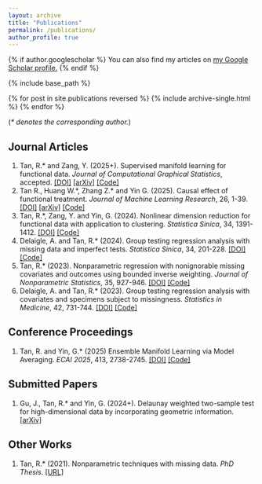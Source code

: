 ```yaml
---
layout: archive
title: "Publications"
permalink: /publications/
author_profile: true
---
```


{% if author.googlescholar %}
  You can also find my articles on <u><a href="{{author.googlescholar}}">my Google Scholar profile</a>.</u>
{% endif %}

{% include base_path %}

{% for post in site.publications reversed %}
  {% include archive-single.html %}
{% endfor %}

(*\* denotes the corresponding author.*)

## Journal Articles

1. Tan, R.\* and Zang, Y. (2025+). Supervised manifold learning for functional data. *Journal of Computational Graphical Statistics*, accepted. [[DOI]](https://doi.org/10.1080/10618600.2025.2576163) [[arXiv]](https://arxiv.org/abs/2503.17943) [[Code]](https://github.com/ruoxut/FunctionalManifoldLearning)
2. Tan R., Huang W.\*, Zhang Z.\* and Yin G. (2025). Causal effect of functional treatment. *Journal of Machine Learning Research*, 26, 1-39. [[DOI]](https://jmlr.org/papers/v26/23-0381.html) [[arXiv]](https://arxiv.org/abs/2210.00242) [[Code]](https://github.com/ruoxut/FunctionalTreatment)
3. Tan, R.\*, Zang, Y. and Yin, G. (2024). Nonlinear dimension reduction for functional data with application to clustering. *Statistica Sinica*, 34, 1391-1412. [[DOI]](https://doi.org/10.5705/ss.202021.0393) [[Code]](https://github.com/ruoxut/FunctionalManifoldLearning)
4. Delaigle, A. and Tan, R.\* (2024). Group testing regression analysis with missing data and imperfect tests. *Statistica Sinica*, 34, 201-228. [[DOI]](https://doi.org/10.5705/ss.202021.0382) [[Code]](https://github.com/ruoxut/GroupTestingMissingD)
5. Tan, R.\* (2023). Nonparametric regression with nonignorable missing covariates and outcomes using bounded inverse weighting. *Journal of Nonparametric Statistics*, 35, 927-946. [[DOI]](https://doi.org/10.1080/10485252.2023.2215341) [[Code]](https://github.com/ruoxut/MissingBothXY)
6. Delaigle, A. and Tan, R.\* (2023). Group testing regression analysis with covariates and specimens subject to missingness. *Statistics in Medicine*, 42, 731-744. [[DOI]](http://doi.org/10.1002/sim.9640) [[Code]](https://github.com/ruoxut/GroupTestingBothMissing)

## Conference Proceedings

1. Tan, R. and Yin, G.\* (2025) Ensemble Manifold Learning via Model Averaging. *ECAI 2025*, 413, 2738-2745. [[DOI]](https://dx.doi.org/10.3233/FAIA251128) [[Code]](https://github.com/ruoxut/ModelAveManifd)

## Submitted Papers

1. Gu, J., Tan, R.\* and Yin, G. (2024+). Delaunay weighted two-sample test for high-dimensional data by incorporating geometric information. [[arXiv]](https://arxiv.org/abs/2404.03198)

## Other Works

1. Tan, R.\* (2021). Nonparametric techniques with missing data. *PhD Thesis*. [[URL]](http://hdl.handle.net/11343/276263)
